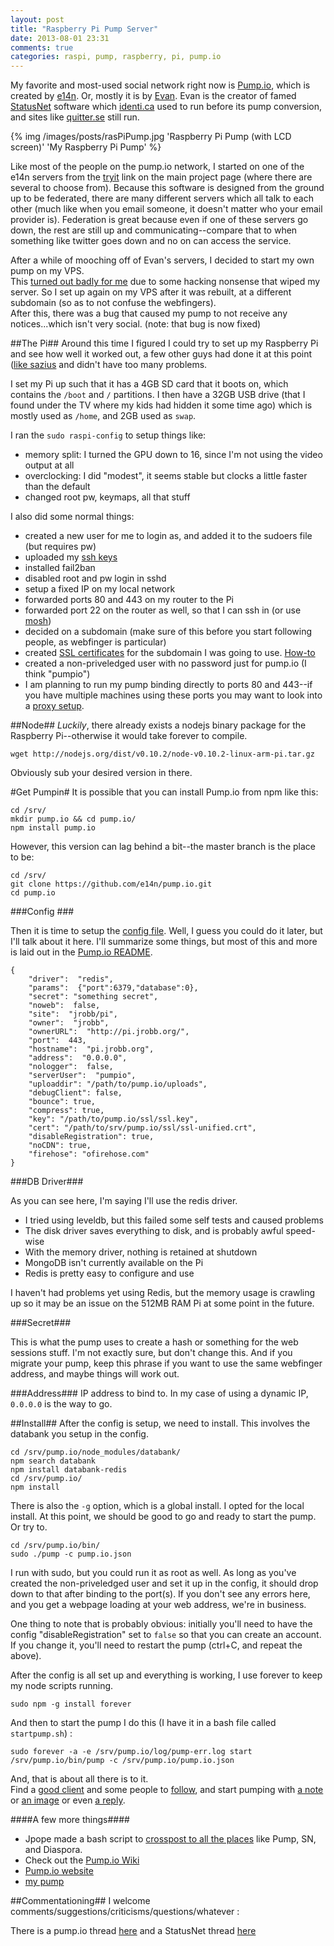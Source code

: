 ```yaml
---
layout: post
title: "Raspberry Pi Pump Server"
date: 2013-08-01 23:31
comments: true
categories: raspi, pump, raspberry, pi, pump.io
---
```


My favorite and most-used social network right now is [Pump.io](http://pump.io/), which is created by [e14n](https://github.com/e14n).
Or, mostly it is by [Evan](https://github.com/e14n).
Evan is the creator of famed [StatusNet](http://status.net) software which [identi.ca](https://identi.ca) used to run before its pump conversion, and sites like [quitter.se](http://quitter.se) still run.

{% img /images/posts/rasPiPump.jpg 'Raspberry Pi Pump (with LCD screen)' 'My Raspberry Pi Pump' %}

Like most of the people on the pump.io network, I started on one of the e14n servers from the [tryit](http://pump.io/tryit.html) link on the main project page (where there are several to choose from).
Because this software is designed from the ground up to be federated, there are many different servers which all talk to each other (much like when you email someone, it doesn't matter who your email provider is).
Federation is great because even if one of these servers go down, the rest are still up and communicating--compare that to when something like twitter goes down and no on can access the service.

After a while of mooching off of Evan's servers, I decided to start my own pump on my VPS.  
This [turned out badly for me](http://www.jrobb.org/blog/2013/07/05/vps-hackeraging/) due to some hacking nonsense that wiped my server.
So I set up again on my VPS after it was rebuilt, at a different subdomain (so as to not confuse the webfingers).  
After this, there was a bug that caused my pump to not receive any notices...which isn't very social.  (note: that bug is now fixed)

##The Pi##
Around this time I figured I could try to set up my Raspberry Pi and see how well it worked out, a few other guys had done it at this point ([like sazius](https://pi.saz.im/) and didn't have too many problems.

I set my Pi up such that it has a 4GB SD card that it boots on, which contains the `/boot` and `/` partitions.
I then have a 32GB USB drive (that I found under the TV where my kids had hidden it some time ago) which is mostly used as `/home`, and 2GB used as `swap`.

I ran the `sudo raspi-config` to setup things like:

- memory split: I turned the GPU down to 16, since I'm not using the video output at all
- overclocking: I did "modest", it seems stable but clocks a little faster than the default
- changed root pw, keymaps, all that stuff

I also did some normal things:

- created a new user for me to login as, and added it to the sudoers file (but requires pw)
- uploaded my [ssh keys](https://wiki.archlinux.org/index.php/SSH_Keys#Simple_method)
- installed fail2ban
- disabled root and pw login in sshd
- setup a fixed IP on my local network
- forwarded ports 80 and 443 on my router to the Pi
- forwarded port 22 on the router as well, so that I can ssh in (or use [mosh](http://mosh.mit.edu/))
- decided on a subdomain (make sure of this before you start following people, as webfinger is particular)
- created [SSL certificates](https://www.startssl.com/) for the subdomain I was going to use. [How-to](https://github.com/e14n/pump.io/wiki/StartSSL-Free-Certificate)
- created a non-priveledged user with no password just for pump.io (I think "pumpio")
- I am planning to run my pump binding directly to ports 80 and 443--if you have multiple machines using these ports  you may want to look into a [proxy setup](http://whird.jpope.org/2013/03/27/pump/).

##Node##
*Luckily*, there already exists a nodejs binary package for the Raspberry Pi--otherwise it would take forever to compile.

	wget http://nodejs.org/dist/v0.10.2/node-v0.10.2-linux-arm-pi.tar.gz

Obviously sub your desired version in there.

#Get Pumpin#
It is possible that you can install Pump.io from npm like this:

	cd /srv/
	mkdir pump.io && cd pump.io/
	npm install pump.io

However, this version can lag behind a bit--the master branch is the place to be:

	cd /srv/
	git clone https://github.com/e14n/pump.io.git
	cd pump.io

###Config ###

Then it is time to setup the [config file](http://bin.jrobb.org/pipump.io.json). 
Well, I guess you could do it later, but I'll talk about it here. 
I'll summarize some things, but most of this and more is laid out in the [Pump.io README](https://github.com/e14n/pump.io/blob/master/README.md).

    {
        "driver":  "redis",
        "params":  {"port":6379,"database":0},
        "secret": "something secret",
        "noweb":  false,
        "site":  "jrobb/pi",
        "owner":  "jrobb",
        "ownerURL":  "http://pi.jrobb.org/",
        "port":  443,
        "hostname":  "pi.jrobb.org",
        "address":  "0.0.0.0",
        "nologger":  false,
        "serverUser":  "pumpio",
        "uploaddir": "/path/to/pump.io/uploads",
        "debugClient": false,
        "bounce": true,
        "compress": true,
        "key": "/path/to/pump.io/ssl/ssl.key",
        "cert": "/path/to/srv/pump.io/ssl/ssl-unified.crt",
        "disableRegistration": true,
        "noCDN": true,
        "firehose": "ofirehose.com"
    }

###DB Driver###

As you can see here, I'm saying I'll use the redis driver.  

- I tried using leveldb, but this failed some self tests and caused problems
- The disk driver saves everything to disk, and is probably awful speed-wise
- With the memory driver, nothing is retained at shutdown
- MongoDB isn't currently available on the Pi
- Redis is pretty easy to configure and use

I haven't had problems yet using Redis, but the memory usage is crawling up so it may be an issue on the 512MB RAM Pi at some point in the future.

###Secret###

This is what the pump uses to create a hash or something for the web sessions stuff. I'm not exactly sure, but don't change this.
And if you migrate your pump, keep this phrase if you want to use the same webfinger address, and maybe things will work out.


###Address###
IP address to bind to. In my case of using a dynamic IP, `0.0.0.0` is the way to go.


##Install##
After the config is setup, we need to install. This involves the databank you setup in the config.

	cd /srv/pump.io/node_modules/databank/
	npm search databank
	npm install databank-redis
	cd /srv/pump.io/
	npm install

There is also the `-g` option, which is a global install.  I opted for the local install.
At this point, we should be good to go and ready to start the pump.  Or try to.

	cd /srv/pump.io/bin/
	sudo ./pump -c pump.io.json

I run with sudo, but you could run it as root as well. 
As long as you've created the non-priveledged user and set it up in the config, it should drop down to that after binding to the port(s).
If you don't see any errors here, and you get a webpage loading at your web address, we're in business.

One thing to note that is probably obvious: initially you'll need to have the config "disableRegistration" set to `false` so that you can create an account.
If you change it, you'll need to restart the pump (ctrl+C, and repeat the above).

After the config is all set up and everything is working, I use forever to keep my node scripts running.

	sudo npm -g install forever

And then to start the pump I do this (I have it in a bash file called `startpump.sh`) :

	sudo forever -a -e /srv/pump.io/log/pump-err.log start /srv/pump.io/bin/pump -c /srv/pump.io/pump.io.json

And, that is about all there is to it.  
Find a [good client](https://github.com/e14n/pump.io/wiki/Clients) and some people to [follow](https://github.com/e14n/pump.io/wiki/Follow-a-person), and start pumping with [a note](https://github.com/e14n/pump.io/wiki/Post-a-note) or [an image](https://github.com/e14n/pump.io/wiki/Post-an-image) or even [a reply](https://github.com/e14n/pump.io/wiki/Reply).

####A few more things####

- Jpope made a bash script to [crosspost to all the places](http://whird.jpope.org/2013/07/27/crossposting-to-all-the-places/) like Pump, SN, and Diaspora.
- Check out the [Pump.io Wiki](https://github.com/e14n/pump.io/wiki)
- [Pump.io website](http://pump.io/)
- [my pump](https://pi.jrobb.org)



##Commentationing##
I welcome comments/suggestions/criticisms/questions/whatever :

There is a pump.io thread [here](https://pi.jrobb.org/jrobb/note/y6D7oxgYRymgjwAnxQal8w)
and a StatusNet thread [here](http://quitter.se/notice/2095525)
